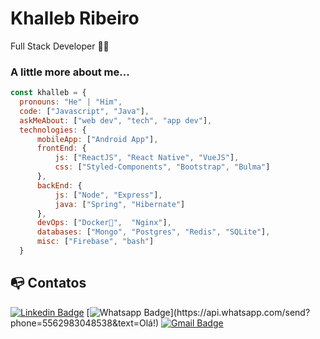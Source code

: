 # Khalleb Ribeiro

Full Stack Developer :man_technologist:

### A little more about me...  

```javascript
const khalleb = {
  pronouns: "He" | "Him",
  code: ["Javascript", "Java"],
  askMeAbout: ["web dev", "tech", "app dev"],
  technologies: {
      mobileApp: ["Android App"],
      frontEnd: {
          js: ["ReactJS", "React Native", "VueJS"],
          css: ["Styled-Components", "Bootstrap", "Bulma"]
      },
      backEnd: {
          js: ["Node", "Express"],
          java: ["Spring", "Hibernate"]
      },
      devOps: ["Docker🐳",  "Nginx"],
      databases: ["Mongo", "Postgres", "Redis", "SQLite"],
      misc: ["Firebase", "bash"]
  }
```

## :mailbox_with_no_mail: Contatos 

[![Linkedin Badge](https://img.shields.io/badge/-khalleb-blue?style=flat-square&logo=Linkedin&logoColor=white&link=https://www.linkedin.com/in/khalleb/)](https://www.linkedin.com/in/khalleb/)
[![Whatsapp Badge](https://img.shields.io/badge/-Whatsapp-4CA143?style=flat-square&labelColor=4CA143&logo=whatsapp&logoColor=white&link=https://api.whatsapp.com/send?phone=5562983048538&text=Olá!)](https://api.whatsapp.com/send?phone=5562983048538&text=Olá!)
[![Gmail Badge](https://img.shields.io/badge/-khallebw@gmail.com-c14438?style=flat-square&logo=Gmail&logoColor=white&link=mailto:khallebw@gmail.com)](mailto:khallebw@gmail.com)

